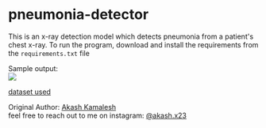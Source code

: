 # pneumonia-detector
This is an x-ray detection model which detects pneumonia from a patient's chest x-ray. To run the program, download and install the requirements from the `requirements.txt` file 

Sample output: <br/>
<img src="https://user-images.githubusercontent.com/91832216/194707971-10d23ea2-023e-4f7c-ae56-3260c704b040.png">

[dataset used](https://www.kaggle.com/datasets/paultimothymooney/chest-xray-pneumonia)

Original Author: [Akash Kamalesh](https://github.com/asphytheghoul) <br/>
feel free to reach out to me on instagram: [@akash.x23](https://www.instagram.com/akash.x23/)
